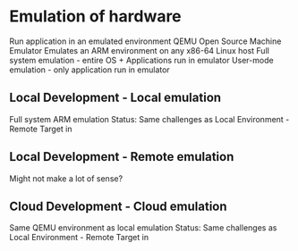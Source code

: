 Emulation of hardware
=====================
Run application in an emulated environment
QEMU
Open Source Machine Emulator
Emulates an ARM environment on any x86-64 Linux host
Full system emulation - entire OS + Applications run in emulator
User-mode emulation - only application run in emulator

Local Development - Local emulation
-----------------------------------
Full system ARM emulation
Status:
Same challenges as Local Environment - Remote Target in

Local Development - Remote emulation
------------------------------------
Might not make a lot of sense?

Cloud Development - Cloud emulation
-----------------------------------
Same QEMU environment as local emulation
Status:
Same challenges as Local Environment - Remote Target in
